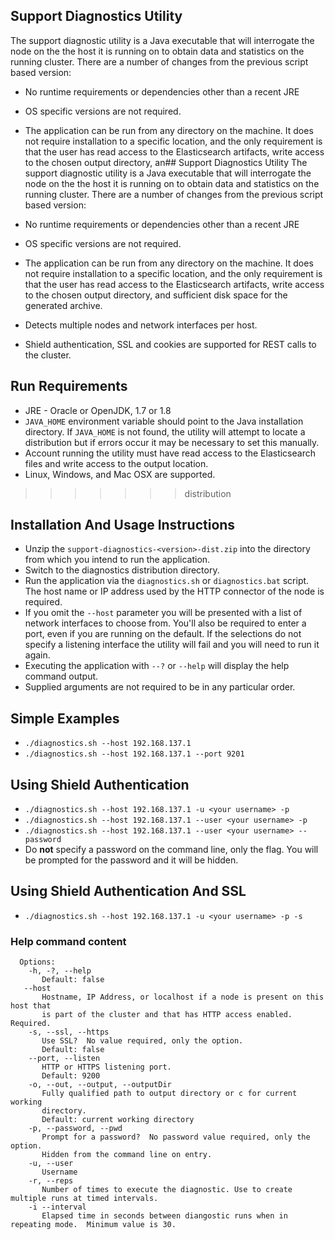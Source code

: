 ## Support Diagnostics Utility
The support diagnostic utility is a Java executable that will interrogate the node on the the host it is running on to obtain data and statistics on the running cluster.  There are a number of changes from the previous script based version:

* No runtime requirements or dependencies other than a recent JRE
* OS specific versions are not required.
* The application can be run from any directory on the machine.  It does not require installation to a specific location, and the only requirement is that the user has read access to the Elasticsearch artifacts, write access to the chosen output directory, an## Support Diagnostics Utility
The support diagnostic utility is a Java executable that will interrogate the node on the the host it is running on to obtain data and statistics on the running cluster.  There are a number of changes from the previous script based version:

* No runtime requirements or dependencies other than a recent JRE
* OS specific versions are not required.
* The application can be run from any directory on the machine.  It does not require installation to a specific location, and the only requirement is that the user has read access to the Elasticsearch artifacts, write access to the chosen output directory, and sufficient disk space for the generated archive.
* Detects multiple nodes and network interfaces per host.
* Shield authentication, SSL and cookies are supported for REST calls to the cluster.

## Run Requirements
* JRE - Oracle or OpenJDK, 1.7 or 1.8
* `JAVA_HOME` environment variable should point to the Java installation directory.  If `JAVA_HOME` is not found, the utility will attempt to locate a distribution but if errors occur it may be necessary to set this manually.
* Account running the utility must have read access to the Elasticsearch files and write access to the output location.
* Linux, Windows, and Mac OSX are supported.
>>>>>>> distribution

## Installation And Usage Instructions
* Unzip the `support-diagnostics-<version>-dist.zip` into the directory from which you intend to run the application.
* Switch to the diagnostics distribution directory.
* Run the application via the `diagnostics.sh` or `diagnostics.bat` script. The host name or IP address used by the HTTP connector of the node is required.
* If you omit the `--host` parameter you will be presented with a list of network interfaces to choose from.  You'll also be required to enter a port, even if you are running on the default.  If the selections do not specify a listening interface the utility will fail and you will need to run it again.
* Executing the application with `--?` or `--help` will display the help command output.
* Supplied arguments are not required to be in any particular order.

## Simple Examples
  * `./diagnostics.sh --host 192.168.137.1`
  * `./diagnostics.sh --host 192.168.137.1 --port 9201`

## Using Shield Authentication
  * `./diagnostics.sh --host 192.168.137.1 -u <your username> -p`
  * `./diagnostics.sh --host 192.168.137.1 --user <your username> -p`
  * `./diagnostics.sh --host 192.168.137.1 --user <your username> --password`
  * Do **not** specify a password on the command line, only the flag.  You will be prompted for the password and it will be hidden.

## Using Shield Authentication And SSL
  * `./diagnostics.sh --host 192.168.137.1 -u <your username> -p -s`

### Help command content
``````
  Options:
    -h, -?, --help
       Default: false
   --host
       Hostname, IP Address, or localhost if a node is present on this host that
       is part of the cluster and that has HTTP access enabled. Required.
    -s, --ssl, --https
       Use SSL?  No value required, only the option.
       Default: false
    --port, --listen
       HTTP or HTTPS listening port.
       Default: 9200
    -o, --out, --output, --outputDir
       Fully qualified path to output directory or c for current working
       directory.
       Default: current working directory
    -p, --password, --pwd
       Prompt for a password?  No password value required, only the option.
       Hidden from the command line on entry.
    -u, --user
       Username
    -r, --reps
       Number of times to execute the diagnostic. Use to create multiple runs at timed intervals.
    -i --interval
       Elapsed time in seconds between diangostic runs when in repeating mode.  Minimum value is 30.


